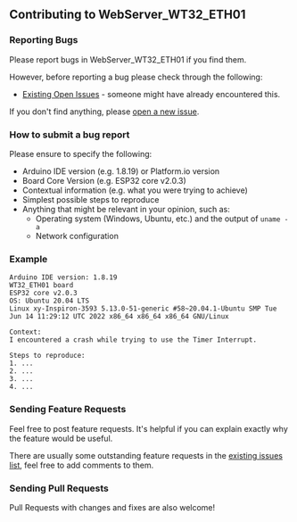 ## Contributing to WebServer_WT32_ETH01

### Reporting Bugs

Please report bugs in WebServer_WT32_ETH01 if you find them.

However, before reporting a bug please check through the following:

* [Existing Open Issues](https://github.com/khoih-prog/WebServer_WT32_ETH01/issues) - someone might have already encountered this.

If you don't find anything, please [open a new issue](https://github.com/khoih-prog/WebServer_WT32_ETH01/issues/new).

### How to submit a bug report

Please ensure to specify the following:

* Arduino IDE version (e.g. 1.8.19) or Platform.io version
* Board Core Version (e.g. ESP32 core v2.0.3)
* Contextual information (e.g. what you were trying to achieve)
* Simplest possible steps to reproduce
* Anything that might be relevant in your opinion, such as:
  * Operating system (Windows, Ubuntu, etc.) and the output of `uname -a`
  * Network configuration


### Example

```
Arduino IDE version: 1.8.19
WT32_ETH01 board
ESP32 core v2.0.3
OS: Ubuntu 20.04 LTS
Linux xy-Inspiron-3593 5.13.0-51-generic #58~20.04.1-Ubuntu SMP Tue Jun 14 11:29:12 UTC 2022 x86_64 x86_64 x86_64 GNU/Linux

Context:
I encountered a crash while trying to use the Timer Interrupt.

Steps to reproduce:
1. ...
2. ...
3. ...
4. ...
```
### Sending Feature Requests

Feel free to post feature requests. It's helpful if you can explain exactly why the feature would be useful.

There are usually some outstanding feature requests in the [existing issues list](https://github.com/khoih-prog/WebServer_WT32_ETH01/issues?q=is%3Aopen+is%3Aissue+label%3Aenhancement), feel free to add comments to them.

### Sending Pull Requests

Pull Requests with changes and fixes are also welcome!


